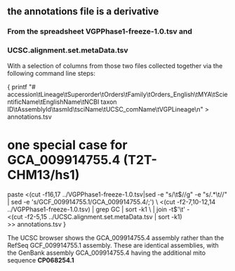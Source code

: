 ## the annotations file is a derivative

### From the spreadsheet **VGPPhase1-freeze-1.0.tsv** and
###    **UCSC.alignment.set.metaData.tsv**

With a selection of columns from those two files collected together
via the following command line steps:

{
printf "# accession\tLineage\tSuperorder\tOrders\tFamily\tOrders_English\tMYA\tScientificName\tEnglishName\tNCBI taxon ID\tAssemblyId\tasmId\tsciName\tUCSC_comName\tVGPLineage\n" > annotations.tsv

# one special case for GCA_009914755.4 (T2T-CHM13/hs1)

paste <(cut -f16,17 ../VGPPhase1-freeze-1.0.tsv|sed -e "s/\t$//g" -e "s/.*\t//"  | sed -e 's/GCF_009914755.1/GCA_009914755.4/;') \
   <(cut -f2-7,10-12,14 ../VGPPhase1-freeze-1.0.tsv) | grep GC | sort -k1 \
    | join -t$'\t' - \
      <(cut -f2-5,15 ../UCSC.alignment.set.metaData.tsv | sort -k1) \
         >> annotations.tsv
}

The UCSC browser shows the GCA_009914755.4 assembly rather than the
RefSeq GCF_009914755.1 assembly.  These are identical assemblies, with
the GenBank assembly GCA_009914755.4 having the additional mito sequence
**CP068254.1**
